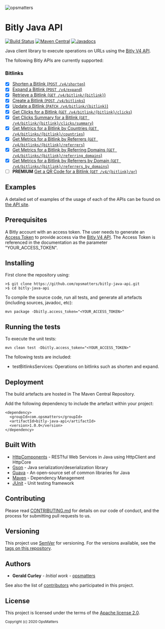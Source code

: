 ![opsmatters](https://i.imgur.com/VoLABc1.png)

# Bitly Java API 
[![Build Status](https://travis-ci.org/opsmatters/bitly-java-api.svg?branch=master)](https://travis-ci.org/opsmatters/bitly-java-api)
[![Maven Central](https://maven-badges.herokuapp.com/maven-central/com.opsmatters/bitly-java-api/badge.svg?style=blue)](https://maven-badges.herokuapp.com/maven-central/com.opsmatters/bitly-java-api)
[![Javadocs](http://javadoc.io/badge/com.opsmatters/bitly-java-api.svg)](http://javadoc.io/doc/com.opsmatters/bitly-java-api)

Java client library to execute operations on URLs using the [Bitly V4 API](https://dev.bitly.com/v4_documentation.html).

The following Bitly APIs are currently supported:

### Bitlinks

- [x] [Shorten a Bitlink (`POST /v4/shorten`)](https://dev.bitly.com/v4/#operation/createBitlink)
- [x] [Expand a Bitlink (`POST /v4/expand`)](https://dev.bitly.com/v4/#operation/expandBitlink)
- [x] [Retrieve a Bitlink (`GET /v4/bitlink/{bitlink}`)](https://dev.bitly.com/v4/#operation/getBitlink)
- [x] [Create a Bitlink (`POST /v4/bitlinks`)](https://dev.bitly.com/v4/#operation/createFullBitlink)
- [x] [Update a Bitlink (`PATCH /v4/bitlink/{bitlink}`)](https://dev.bitly.com/v4/#operation/updateBitlink)
- [x] [Get Clicks for a Bitlink (`GET /v4/bitlink/{bitlink}/clicks`)](https://dev.bitly.com/v4/#operation/getClicksForBitlink)
- [x] [Get Clicks Summary for a Bitlink (`GET /v4/bitlink/{bitlink}/clicks/summary`)](https://dev.bitly.com/v4/#operation/getClicksSummaryForBitlink)
- [x] [Get Metrics for a Bitlink by Countries (`GET /v4/bitlinks/{bitlink}/countries`)](https://dev.bitly.com/v4/#operation/getMetricsForBitlinkByCountries)
- [x] [Get Metrics for a Bitlink by Referrers (`GET /v4/bitlinks/{bitlink}/referrers`)](https://dev.bitly.com/v4/#operation/getMetricsForBitlinkByReferrers)
- [x] [Get Metrics for a Bitlink by Referring Domains (`GET /v4/bitlinks/{bitlink}/referring_domains`)](https://dev.bitly.com/v4/#operation/getMetricsForBitlinkByReferringDomains)
- [x] [Get Metrics for a Bitlink by Referrers by Domain (`GET /v4/bitlinks/{bitlink}/referrers_by_domains`)](https://dev.bitly.com/v4/#operation/getMetricsForBitlinkByReferrersByDomains)
- [ ] **PREMIUM** [Get a QR Code for a Bitlink (`GET /v4/{bitlink}/qr`)](https://dev.bitly.com/v4/#operation/getBitlinkQRCode)

## Examples

A detailed set of examples of the usage of each of the APIs can be found on [the API site](src/main/java/com/opsmatters/bitly/api).

## Prerequisites

A Bitly account with an access token.
The user needs to generate an [Access Token](https://support.bitly.com/hc/en-us/articles/230647907-How-do-I-find-my-OAuth-access-token-) 
to provide access via the [Bitly V4 API](https://dev.bitly.com/v4_documentation.html).
The Access Token is referenced in the documentation as the parameter "YOUR_ACCESS_TOKEN".

## Installing

First clone the repository using:
```
>$ git clone https://github.com/opsmatters/bitly-java-api.git
>$ cd bitly-java-api
```

To compile the source code, run all tests, and generate all artefacts (including sources, javadoc, etc):
```
mvn package -Dbitly.access_token="<YOUR_ACCESS_TOKEN>"
```

## Running the tests

To execute the unit tests:
```
mvn clean test -Dbitly.access_token="<YOUR_ACCESS_TOKEN>"
```

The following tests are included:

* testBitlinksServices: Operations on bitlinks such as shorten and expand.

## Deployment

The build artefacts are hosted in The Maven Central Repository. 

Add the following dependency to include the artefact within your project:
```
<dependency>
  <groupId>com.opsmatters</groupId>
  <artifactId>bitly-java-api</artifactId>
  <version>1.0.0</version>
</dependency>
```

## Built With

* [HttpComponents](https://hc.apache.org/httpcomponents-client-ga/) - RESTful Web Services in Java using HttpClient and HttpCore
* [Gson](https://github.com/google/gson) - Java serialization/deserialization library
* [Guava](https://github.com/google/guava/wiki) - An open-source set of common libraries for Java
* [Maven](https://maven.apache.org/) - Dependency Management
* [JUnit](http://junit.org/) - Unit testing framework

## Contributing

Please read [CONTRIBUTING.md](https://www.contributor-covenant.org/version/1/4/code-of-conduct.html) for details on our code of conduct, and the process for submitting pull requests to us.

## Versioning

This project use [SemVer](http://semver.org/) for versioning. For the versions available, see the [tags on this repository](https://github.com/opsmatters/bitly-java-api/tags). 

## Authors

* **Gerald Curley** - *Initial work* - [opsmatters](https://github.com/opsmatters)

See also the list of [contributors](https://github.com/opsmatters/bitly-java-api/contributors) who participated in this project.

## License

This project is licensed under the terms of the [Apache license 2.0](https://www.apache.org/licenses/LICENSE-2.0.html).

<sub>Copyright (c) 2020 OpsMatters</sub>